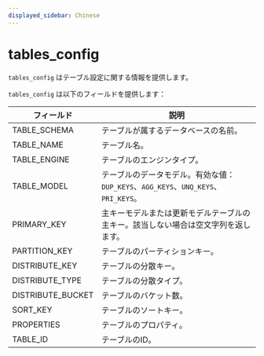 ```yaml
---
displayed_sidebar: Chinese
---
```


# tables_config

`tables_config` はテーブル設定に関する情報を提供します。

`tables_config` は以下のフィールドを提供します：

| **フィールド**   | **説明**                                                     |
| ---------------- | ------------------------------------------------------------ |
| TABLE_SCHEMA     | テーブルが属するデータベースの名前。                         |
| TABLE_NAME       | テーブル名。                                                 |
| TABLE_ENGINE     | テーブルのエンジンタイプ。                                   |
| TABLE_MODEL      | テーブルのデータモデル。有効な値：`DUP_KEYS`、`AGG_KEYS`、`UNQ_KEYS`、`PRI_KEYS`。|
| PRIMARY_KEY      | 主キーモデルまたは更新モデルテーブルの主キー。該当しない場合は空文字列を返します。 |
| PARTITION_KEY    | テーブルのパーティションキー。                               |
| DISTRIBUTE_KEY   | テーブルの分散キー。                                         |
| DISTRIBUTE_TYPE  | テーブルの分散タイプ。                                       |
| DISTRIBUTE_BUCKET| テーブルのバケット数。                                       |
| SORT_KEY         | テーブルのソートキー。                                       |
| PROPERTIES       | テーブルのプロパティ。                                       |
| TABLE_ID         | テーブルのID。                                               |
